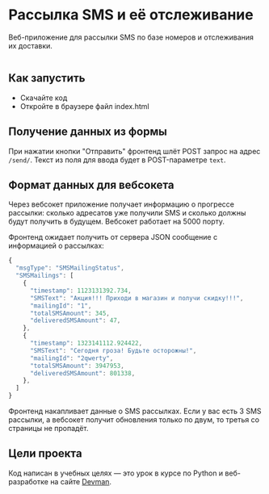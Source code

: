 # Рассылка SMS и её отслеживание

Веб-приложение для рассылки SMS по базе номеров и отслеживания их доставки.

<img src="">

## Как запустить

- Скачайте код
- Откройте в браузере файл index.html

## Получение данных из формы

При нажатии кнопки "Отправить" фронтенд шлёт POST запрос на адрес `/send/`. Текст из поля для ввода будет в POST-параметре  `text`.

## Формат данных для вебсокета

Через вебсокет приложение получает информацию о прогрессе рассылки: сколько адресатов уже получили SMS и сколько должны будут получить в будущем. Вебсокет работает на 5000 порту.

Фронтенд ожидает получить от сервера JSON сообщение с информацией о рассылках:

```js
{
  "msgType": "SMSMailingStatus",
  "SMSMailings": [
    {
      "timestamp": 1123131392.734,
      "SMSText": "Акция!!! Приходи в магазин и получи скидку!!!",
      "mailingId": "1",
      "totalSMSAmount": 345,
      "deliveredSMSAmount": 47,
    },
    {
      "timestamp": 1323141112.924422,
      "SMSText": "Сегодня гроза! Будьте осторожны!",
      "mailingId": "2qwerty",
      "totalSMSAmount": 3947953,
      "deliveredSMSAmount": 801338,
    },
  ]
}
```

Фронтенд накапливает данные о SMS рассылках. Если у вас есть 3 SMS рассылки, а вебсокет получит обновления только по двум, то третья со страницы не пропадёт.

## Цели проекта

Код написан в учебных целях — это урок в курсе по Python и веб-разработке на сайте [Devman](https://dvmn.org).
